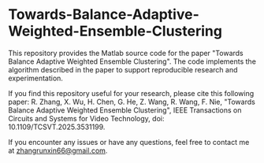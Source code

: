 # Towards-Balance-Adaptive-Weighted-Ensemble-Clustering
This repository provides the Matlab source code for the paper "Towards Balance Adaptive Weighted Ensemble Clustering". The code implements the algorithm described in the paper to support reproducible research and experimentation.

If you find this repository useful for your research, please cite this following paper: R. Zhang, X. Wu, H. Chen, G. He, Z. Wang, R. Wang, F. Nie, "Towards Balance Adaptive Weighted Ensemble Clustering", IEEE Transactions on Circuits and Systems for Video Technology, doi: 10.1109/TCSVT.2025.3531199.

If you encounter any issues or have any questions, feel free to contact me at zhangrunxin66@gmail.com.
